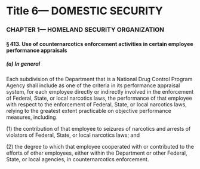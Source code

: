 
# Title 6— DOMESTIC SECURITY
### CHAPTER 1— HOMELAND SECURITY ORGANIZATION
#### § 413. Use of counternarcotics enforcement activities in certain employee performance appraisals
##### (a) In general

Each subdivision of the Department that is a National Drug Control Program Agency shall include as one of the criteria in its performance appraisal system, for each employee directly or indirectly involved in the enforcement of Federal, State, or local narcotics laws, the performance of that employee with respect to the enforcement of Federal, State, or local narcotics laws, relying to the greatest extent practicable on objective performance measures, including

(1) the contribution of that employee to seizures of narcotics and arrests of violators of Federal, State, or local narcotics laws; and

(2) the degree to which that employee cooperated with or contributed to the efforts of other employees, either within the Department or other Federal, State, or local agencies, in counternarcotics enforcement.
